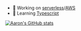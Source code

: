 
- 🔭 Working on [serverless](https://www.serverless.com/)/[AWS](https://aws.amazon.com/)
- 🌱 Learning [Typescript](https://www.typescriptlang.org/)

[![Aaron's GitHub stats](https://github-readme-stats.vercel.app/api?username=oconnorir)](https://github.com/oconnorir/github-readme-stats)
